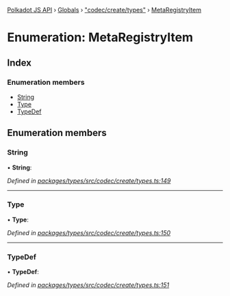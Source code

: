 [Polkadot JS API](../README.md) › [Globals](../globals.md) › ["codec/create/types"](../modules/_codec_create_types_.md) › [MetaRegistryItem](_codec_create_types_.metaregistryitem.md)

# Enumeration: MetaRegistryItem

## Index

### Enumeration members

* [String](_codec_create_types_.metaregistryitem.md#string)
* [Type](_codec_create_types_.metaregistryitem.md#type)
* [TypeDef](_codec_create_types_.metaregistryitem.md#typedef)

## Enumeration members

###  String

• **String**:

*Defined in [packages/types/src/codec/create/types.ts:149](https://github.com/polkadot-js/api/blob/33fd1b1c78/packages/types/src/codec/create/types.ts#L149)*

___

###  Type

• **Type**:

*Defined in [packages/types/src/codec/create/types.ts:150](https://github.com/polkadot-js/api/blob/33fd1b1c78/packages/types/src/codec/create/types.ts#L150)*

___

###  TypeDef

• **TypeDef**:

*Defined in [packages/types/src/codec/create/types.ts:151](https://github.com/polkadot-js/api/blob/33fd1b1c78/packages/types/src/codec/create/types.ts#L151)*

